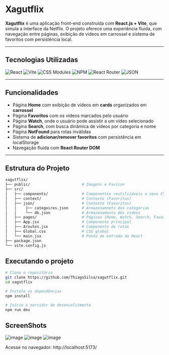 # Xagutflix

**Xagutflix** é uma aplicação front-end construída com **React.js + Vite**, que simula a interface da Netflix. O projeto oferece uma experiência fluida, com navegação entre páginas, exibição de vídeos em carrossel e sistema de favoritos com persistência local.

---

## Tecnologias Utilizadas

![React](https://img.shields.io/badge/React-20232A?style=for-the-badge&logo=react&logoColor=61DAFB)
![Vite](https://img.shields.io/badge/Vite-646CFF?style=for-the-badge&logo=vite&logoColor=white)
![CSS Modules](https://img.shields.io/badge/CSS%20Modules-264de4?style=for-the-badge&logo=css3&logoColor=white)
![NPM](https://img.shields.io/badge/NPM-CB3837?style=for-the-badge&logo=npm&logoColor=white)
![React Router](https://img.shields.io/badge/React%20Router-CA4245?style=for-the-badge&logo=react-router&logoColor=white)
![JSON](https://img.shields.io/badge/JSON-000?style=for-the-badge&logo=json&logoColor=white)

---

## Funcionalidades

- Página **Home** com exibição de vídeos em **cards** organizados em **carrossel**
- Página **Favoritos** com os vídeos marcados pelo usuário
- Página **Watch**, onde o usuário pode assistir a um vídeo selecionado
- Página **Search**, com busca dinâmica de vídeos por categoria e nome
- Página **NotFound** para rotas inválidas
- Sistema de **adicionar/remover favoritos** com persistência em localStorage
- Navegação fluida com **React Router DOM**

---

## Estrutura do Projeto

```bash
xagutflix/
├── public/                       # Imagens e Favicon
├── src/
│   ├── components/               # Componentes reutilizáveis e seus CSS modules (Carrossel, Cards, Header, etc.)
│   ├── context/                  # Contexto (Favoritos)
│   ├── json/                     # Contexto (Favoritos)
│   │    ├── categoires.json      # Armazenamneto das categorias
│   │    └── db.json              # Armazenamento dos videos
│   ├── pages/                    # Páginas (Home, Watch, Search, Favoritos, NotFound)
│   ├── App.jsx                   # Componente principal
│   ├── Aroutes.jsx               # Componente de rotas
│   ├── Global.css                # CSS global
│   └── main.jsx                  # Ponto de entrada do React
├── package.json
└── vite.config.js
```
## Executando o projeto
```bash
# Clone o repositório
git clone https://github.com/ThiagoSilsa/xagutflix.git
cd xagutflix

# Instale as dependências
npm install

# Inicie o servidor de desenvolvimento
npm run dev
```
## ScreenShots
![image](https://github.com/user-attachments/assets/760b1231-1113-46f1-8d32-be517685af13)
![image](https://github.com/user-attachments/assets/5d134daf-faf0-4fca-b233-18f601e5cc78)
![image](https://github.com/user-attachments/assets/9bfebf79-d0c6-4698-8b99-2fac40c31513)


Acesse no navegador: http://localhost:5173/
